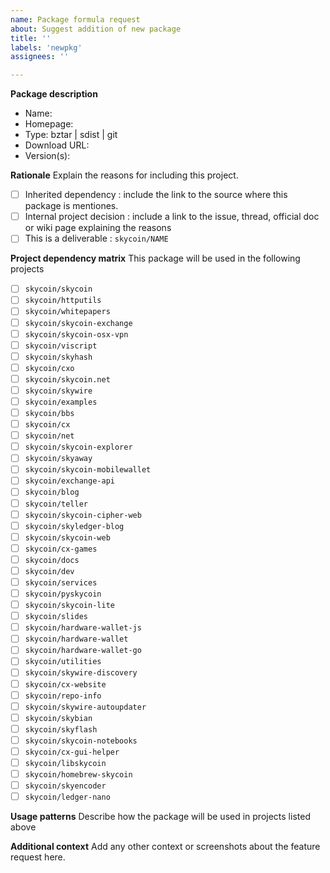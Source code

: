 ```yaml
---
name: Package formula request
about: Suggest addition of new package
title: ''
labels: 'newpkg'
assignees: ''

---
```


**Package description**
- Name: 
- Homepage:
- Type: bztar | sdist | git
- Download URL: 
- Version(s):

**Rationale**
Explain the reasons for including this project.

- [ ] Inherited dependency : include the link to the source where this package is mentiones.
- [ ] Internal project decision : include a link to the issue, thread, official doc or wiki page explaining the reasons
- [ ] This is a deliverable : `skycoin/NAME`

**Project dependency matrix**
This package will be used in the following projects

- [ ] `skycoin/skycoin`
- [ ] `skycoin/httputils`
- [ ] `skycoin/whitepapers`
- [ ] `skycoin/skycoin-exchange`
- [ ] `skycoin/skycoin-osx-vpn`
- [ ] `skycoin/viscript`
- [ ] `skycoin/skyhash`
- [ ] `skycoin/cxo`
- [ ] `skycoin/skycoin.net`
- [ ] `skycoin/skywire`
- [ ] `skycoin/examples`
- [ ] `skycoin/bbs`
- [ ] `skycoin/cx`
- [ ] `skycoin/net`
- [ ] `skycoin/skycoin-explorer`
- [ ] `skycoin/skyaway`
- [ ] `skycoin/skycoin-mobilewallet`
- [ ] `skycoin/exchange-api`
- [ ] `skycoin/blog`
- [ ] `skycoin/teller`
- [ ] `skycoin/skycoin-cipher-web`
- [ ] `skycoin/skyledger-blog`
- [ ] `skycoin/skycoin-web`
- [ ] `skycoin/cx-games`
- [ ] `skycoin/docs`
- [ ] `skycoin/dev`
- [ ] `skycoin/services`
- [ ] `skycoin/pyskycoin`
- [ ] `skycoin/skycoin-lite`
- [ ] `skycoin/slides`
- [ ] `skycoin/hardware-wallet-js`
- [ ] `skycoin/hardware-wallet`
- [ ] `skycoin/hardware-wallet-go`
- [ ] `skycoin/utilities`
- [ ] `skycoin/skywire-discovery`
- [ ] `skycoin/cx-website`
- [ ] `skycoin/repo-info`
- [ ] `skycoin/skywire-autoupdater`
- [ ] `skycoin/skybian`
- [ ] `skycoin/skyflash`
- [ ] `skycoin/skycoin-notebooks`
- [ ] `skycoin/cx-gui-helper`
- [ ] `skycoin/libskycoin`
- [ ] `skycoin/homebrew-skycoin`
- [ ] `skycoin/skyencoder`
- [ ] `skycoin/ledger-nano`

**Usage patterns**
Describe how the package will be used in projects listed above

**Additional context**
Add any other context or screenshots about the feature request here.

